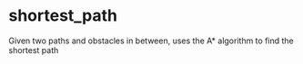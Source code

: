 # shortest_path
Given two paths and obstacles in between, uses the A* algorithm to find the shortest path
